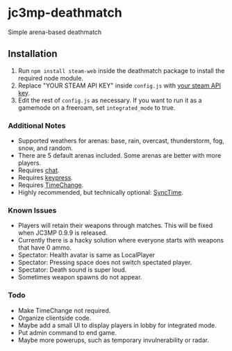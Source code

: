 # jc3mp-deathmatch
Simple arena-based deathmatch

## Installation

1. Run `npm install steam-web` inside the deathmatch package to install the required node module.
2. Replace "YOUR STEAM API KEY" inside `config.js` with [your steam API key](https://steamcommunity.com/dev/apikey).
3. Edit the rest of `config.js` as necessary. If you want to run it as a gamemode on a freeroam, 
set `integrated_mode` to true.

### Additional Notes

- Supported weathers for arenas: base, rain, overcast, thunderstorm, fog, snow, and random.
- There are 5 default arenas included.  Some arenas are better with more players.
- Requires [chat](https://gitlab.nanos.io/jc3mp-packages/chat).
- Requires [keypress](https://github.com/noobasaurus/jc3mp-keypress).
- Requires [TimeChange](https://github.com/noobasaurus/jc3mp-timechange).
- Highly recommended, but technically optional: [SyncTime](https://github.com/noobasaurus/jc3mp-synctime).

### Known Issues

- Players will retain their weapons through matches. This will be fixed when JC3MP 0.9.9 is released.
- Currently there is a hacky solution where everyone starts with weapons that have 0 ammo.
- Spectator: Health avatar is same as LocalPlayer
- Spectator: Pressing space does not switch spectated player.
- Spectator: Death sound is super loud.
- Sometimes weapon spawns do not appear.

 

### Todo

- Make TimeChange not required.
- Organize clientside code.
- Maybe add a small UI to display players in lobby for integrated mode.
- Put admin command to end game.
- Maybe more powerups, such as temporary invulnerability or radar.